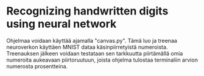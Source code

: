 # Recognizing handwritten digits using neural network

Ohjelmaa voidaan käyttää ajamalla "canvas.py". Tämä luo ja treenaa neuroverkon käyttäen MNIST dataa käsinpiirretyistä numeroista. Treenauksen jälkeen voidaan testataan sen tarkkuutta piirtämällä omia numeroita aukeavaan piirtoruutuun, joista ohjelma tulostaa  terminaliin arvion numerosta prosentteina.
